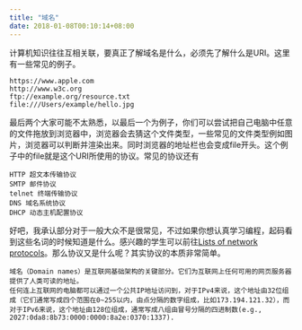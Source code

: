 ```yaml
---
title: "域名"
date: 2018-01-08T00:10:14+08:00
---
```


计算机知识往往互相关联，要真正了解域名是什么，必须先了解什么是URI。这里有一些常见的例子。

    https://www.apple.com
    http://www.w3c.org
    ftp://example.org/resource.txt
    file:///Users/example/hello.jpg

最后两个大家可能不太熟悉，以最后一个为例子，你们可以尝试把自己电脑中任意的文件拖放到浏览器中，浏览器会去猜这个文件类型，一些常见的文件类型例如图片，浏览器可以判断并渲染出来。同时浏览器的地址栏也会变成file开头。这个例子中的file就是这个URI所使用的协议。常见的协议还有

    HTTP 超文本传输协议
    SMTP 邮件协议
    telnet 终端传输协议
    DNS 域名系统协议
    DHCP 动态主机配置协议

好吧，我承认部分对于一般大众不是很常见，不过如果你想认真学习编程，起码看到这些名词的时候知道是什么。感兴趣的学生可以前往[Lists of network protocols](https://en.wikipedia.org/wiki/Lists_of_network_protocols)。那么协议又是什么呢？其实协议的本质非常简单。

    域名（Domain names）是互联网基础架构的关键部分。它们为互联网上任何可用的网页服务器提供了人类可读的地址。
    任何连上互联网的电脑都可以通过一个公共IP地址访问到，对于IPv4来说，这个地址由32位组成（它们通常写成四个范围在0~255以内，由点分隔的数字组成，比如173.194.121.32），而对于IPv6来说，这个地址由128位组成，通常写成八组由冒号分隔的四进制数(e.g., 2027:0da8:8b73:0000:0000:8a2e:0370:1337).
